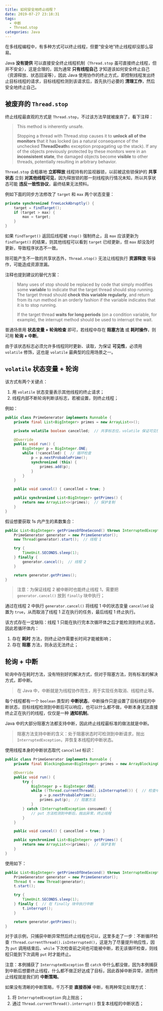 ```yaml
---
title: 如何安全地终止线程？
date: 2019-07-27 23:18:31
tags:
  - 中断
  - Thread.stop
categories: Java
---
```


在多线程编程中，有多种方式可以终止线程，但要“安全地”终止线程却没那么容易。

Java **没有提供** 可以直接安全终止线程机制（`Thread.stop` 虽可直接终止线程，但并不安全），这是合理的，因为通常 **只有线程自己** 才知道该如何安全终止自己（资源释放、状态回滚等），因此 Java 使用协作的终止方式，即控制线程发出终止目标线程的请求，目标线程检测到该请求后，首先执行必要的 **清理工作**，然后安全地终止自己。

<!-- more -->

## 被废弃的 `Thread.stop`

终止线程最直观的方式是 `Thread.stop`，不过该方法早就被废弃了，看下注释：

>This method is inherently unsafe. 
>
>Stopping a thread with Thread.stop causes it to **unlock all of the monitors** that it has locked (as a natural consequence of the unchecked **ThreadDeath**s exception propagating up the stack).  If any of the objects previously protected by these monitors were in an **inconsistent state**, the damaged objects become **visible** to other threads, potentially resulting in arbitrary behavior.  

`Thread.stop` 会粗暴地 **立即释放** 线程持有的监视器锁，以前被这些锁保护的 **共享状态** 立刻 **对其他线程可见**，因为释放锁的那一刻线程执行情况未知，所以共享状态可能 **违反一致性协议**，最终结果无法预料。

例如下面的同步方法修改了 `target` 和 `max` 两个状态变量：

```Java
private synchronized freeLockAbruptly() {
    target = findTarget();
    if (target > max) {
        max = target;
    }
}
```

如果 `findTarget()` 返回后线程被 `stop()` 强制终止，且 `max` 应该更新为 `findTarget()` 的结果，则其他线程可以看到 `target` 已经更新，但 `max` 却没及时更新，导致程序状态不一致。

除可能产生不一致的共享状态外，`Thread.stop()` 无法让线程执行 **资源释放** 等操作，可能造成资源泄漏。

注释也提到建议的替代方案：

>Many uses of stop should be replaced by code that simply modifies some **variable** to indicate that the target thread should stop running.  The target thread should **check this variable regularly**, and return from its run method in an orderly fashion if the variable indicates that it is to stop running.
>
>If the target thread **waits for long periods** (on a condition variable, for example), the interrupt method should be used to interrupt the wait.

普通场景用 **状态变量 + 轮询检查** 即可，若线程中存在 **阻塞方法** 或 **耗时操作**，则可用 **轮询 + 中断**。

由于该状态标志必须允许多线程同时更新、读取，为保证 **可见性**，必须用 `volatile` 修饰，这也是 `volatile` 最典型的应用场景之一。

## `volatile` 状态变量 + 轮询

该方式有两个关键点：

1. 用 `volatile` 状态变量表示其他线程的终止请求；
2. 线程内部不断轮询判断该标志，若被设置，则终止线程；

例如：

```Java
public class PrimeGenerator implements Runnable {
    private final List<BigInteger> primes = new ArrayList<>();

    private volatile boolean cancelled;  // 共享标志位，volatile 保证可见性

    @Override
    public void run() {
        BigInteger p = BigInteger.ONE;
        while (!cancelled) {  // 循环检查
            p = p.nextProbablePrime();
            synchronized (this) {
                primes.add(p);
            }
        }
    }

    public void cancel() { cancelled = true; }

    public synchronized List<BigInteger> getPrimes() {
        return new ArrayList<>(primes);  // 保护复制
    }
}
```

假设想要获取 1s 内产生的素数集合：

```Java
public List<BigInteger> getPrimesOfOneSecond() throws InterruptedException {
    PrimeGenerator generator = new PrimeGenerator();
    new Thread(generator).start();  // 线程 1

    try {
        TimeUnit.SECONDS.sleep(1);
    } finally {
        generator.cancel();  // 线程 2
    }

    return generator.getPrimes();
}
```

>注意：为保证线程 2 被中断时也能终止线程 1，需要把 `generator.cancel()` 放到 `finally` 块中执行；

通过在线程 2 中执行 `generator.cancel()` 将线程 1 中的状态变量 `cancelled` 设置为 `true`，从而取消了线程 1 正在执行的任务，最后线程 1 终止执行。

该方式存在一定缺陷：线程 1 只能在执行完本次循环体之后才能检测到终止状态，因此若循环体内：

1. 存在 **耗时** 方法，则终止动作需要长时间才能被影响；
2. 存在 **阻塞** 方法，则永远无法终止；

## 轮询 + 中断

轮询中存在耗时方法，没有特别好的解决方式，但对于阻塞方法，则有标准的解决方式，即中断。

>在 Java 中，中断就是为线程协作而生，用于实现任务取消、线程终止等。

每个线程都有一个 `boolean` 类型的 **中断状态**，中断操作只是设置了目标线程的中断状态，目标线程检测到中断后可以响应，也可以什么都不做，中断本身无法直接终止正在执行的线程，仅仅是一种 **通知机制**。

Java 中的大部分阻塞方法都支持中断，因此终止线程最标准的做法就是中断。

>阻塞方法支持中断的含义：处于阻塞状态时可检测到中断请求，抛出 `InterruptedException`，并恢复本线程的中断状态。

使用线程本身的中断状态取代 `cancelled` 标识：

```Java
public class PrimeGenerator implements Runnable {
    private final BlockingQueue<BigInteger> primes = new ArrayBlockingQueue<>(10);

    @Override
    public void run() {
        try {
            BigInteger p = BigInteger.ONE;
            while (!Thread.currentThread().isInterrupted()) {  // 检查中断
                p = p.nextProbablePrime();
                primes.put(p);  // 阻塞方法
            }
        } catch (InterruptedException consumed) {
            // put 方法检测到中断后，抛出异常，终止线程
        }
    }

    public void cancel() { cancelled = true; }

    public synchronized List<BigInteger> getPrimes() {
        return new ArrayList<>(primes);  // 保护复制
    }
}
```

使用如下：

```Java
public List<BigInteger> getPrimesOfOneSecond() throws InterruptedException {
    PrimeGenerator generator = new PrimeGenerator();
    Thread t = new Thread(generator);
    t.start();

    try {
        TimeUnit.SECONDS.sleep(1);
    } finally {  // 在 finally 块中执行中断
        t.interrupt();
    }

    return generator.getPrimes();
}
```

对于该示例，只捕获中断异常然后终止线程也可以，这里多走了一步：不断循环检查 `!Thread.currentThread().isInterrupted()`，这是为了尽量提升响应性，因为 `put` 调用结束后、`while` 下次检查前之间也可能被中断，若无该循环检查，则线程只能到下次调用 `put` 时才能终止。

注意：本例捕获了 `InterruptedException` 但 `catch` 中什么都没做，因为本例捕获到中断后想要终止线程，什么都不做正好达成了目标，因此吞掉中断异常，进而终止线程就是我们的 **中断策略**。

如果没有清晰的中断策略，千万不要 **直接吞掉** 中断，有两种常见处理方式：

1. 将 `InterruptedException` 向上抛出；
2. 通过 `Thread.currentThread().interrupt()` 恢复本线程的中断状态；
